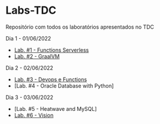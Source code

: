 # Labs-TDC
Repositório com todos os laboratórios apresentados no TDC

Dia 1 - 01/06/2022

- [Lab. #1 - Functions Serverless](/Lab.%20%231%20-%20Functions%20Serverless)
- [Lab. #2 - GraalVM](/Lab.%20%232%20-%20GraalVM)

Dia 2 - 02/06/2022
- [Lab. #3 - Devops e Functions](/Lab.%20%233%20-%20Devops%20e%20Functions)
- [Lab. #4 - Oracle Database with Python]

Dia 3 - 03/06/2022
- [Lab. #5 - Heatwave and MySQL]
- [Lab. #6 - Vision](/Lab.%20%236%20-%20Vision/OCI-VISION-main)
